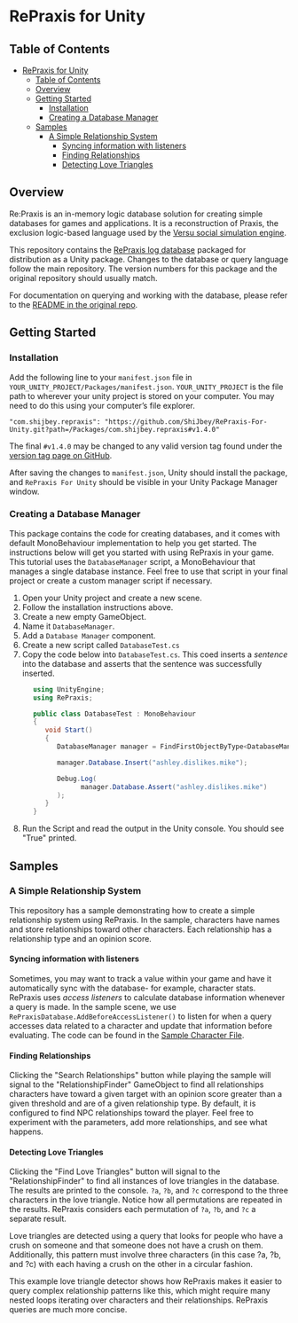 # RePraxis for Unity

## Table of Contents

- [RePraxis for Unity](#repraxis-for-unity)
  - [Table of Contents](#table-of-contents)
  - [Overview](#overview)
  - [Getting Started](#getting-started)
    - [Installation](#installation)
    - [Creating a Database Manager](#creating-a-database-manager)
  - [Samples](#samples)
    - [A Simple Relationship System](#a-simple-relationship-system)
      - [Syncing information with listeners](#syncing-information-with-listeners)
      - [Finding Relationships](#finding-relationships)
      - [Detecting Love Triangles](#detecting-love-triangles)

## Overview

Re:Praxis is an in-memory logic database solution for creating simple databases for games and applications. It is a reconstruction of Praxis, the exclusion logic-based language used by the [Versu social simulation engine](https://versu.com/).

This repository contains the [RePraxis log database](https://github.com/ShiJbey/RePraxis) packaged for distribution as a Unity package. Changes to the database or query language follow the main repository. The version numbers for this package and the original repository should usually match.

For documentation on querying and working with the database, please refer to the [README in the original repo](https://github.com/ShiJbey/RePraxis/blob/main/README.md).

## Getting Started

### Installation

Add the following line to your `manifest.json` file in `YOUR_UNITY_PROJECT/Packages/manifest.json`. `YOUR_UNITY_PROJECT` is the file path to wherever your unity project is stored on your computer. You may need to do this using your computer’s file explorer.

```text
"com.shijbey.repraxis": "https://github.com/ShiJbey/RePraxis-For-Unity.git?path=/Packages/com.shijbey.repraxis#v1.4.0"
```

The final `#v1.4.0` may be changed to any valid version tag found under the [version tag page on GitHub](https://github.com/ShiJbey/RePraxis-For-Unity/tags).

After saving the changes to `manifest.json`, Unity should install the package, and `RePraxis For Unity` should be visible in your Unity Package Manager window.

### Creating a Database Manager

This package contains the code for creating databases, and it comes with default MonoBehaviour implementation to help you get started. The instructions below will get you started with using RePraxis in your game. This tutorial uses the `DatabaseManager` script, a MonoBehaviour that manages a single database instance. Feel free to use that script in your final project or create a custom manager script if necessary.

1. Open your Unity project and create a new scene.
2. Follow the installation instructions above.
3. Create a new empty GameObject.
4. Name it `DatabaseManager`.
5. Add a `Database Manager` component.
6. Create a new script called `DatabaseTest.cs`
7. Copy the code below into `DatabaseTest.cs`. This coed inserts a *sentence* into the database and asserts that the sentence was successfully inserted.

```csharp
      using UnityEngine;
      using RePraxis;

      public class DatabaseTest : MonoBehaviour
      {
         void Start()
         {
            DatabaseManager manager = FindFirstObjectByType<DatabaseManager>();

            manager.Database.Insert("ashley.dislikes.mike");

            Debug.Log(
                  manager.Database.Assert("ashley.dislikes.mike")
            );
         }
      }
```

8. Run the Script and read the output in the Unity console. You should see "True" printed.

## Samples

### A Simple Relationship System

This repository has a sample demonstrating how to create a simple relationship system using RePraxis. In the sample, characters have names and store relationships toward other characters. Each relationship has a relationship type and an opinion score.

#### Syncing information with listeners

Sometimes, you may want to track a value within your game and have it automatically sync with the database- for example, character stats. RePraxis uses *access listeners* to calculate database information whenever a query is made. In the sample scene, we use `RePraxisDatabase.AddBeforeAccessListener()` to listen for when a query accesses data related to a character and update that information before evaluating. The code can be found in the [Sample Character File](./Assets/Scripts/SampleCharacter.cs).

#### Finding Relationships

Clicking the "Search Relationships" button while playing the sample will signal to the "RelationshipFinder" GameObject to find all relationships characters have toward a given target with an opinion score greater than a given threshold and are of a given relationship type. By default, it is configured to find NPC relationships toward the player. Feel free to experiment with the parameters, add more relationships, and see what happens.

#### Detecting Love Triangles

Clicking the "Find Love Triangles" button will signal to the "RelationshipFinder" to find all instances of love triangles in the database. The results are printed to the console. `?a`, `?b`, and `?c` correspond to the three characters in the love triangle. Notice how all permutations are repeated in the results. RePraxis considers each permutation of `?a`, `?b`, and `?c` a separate result.

Love triangles are detected using a query that looks for people who have a crush on someone and that someone does not have a crush on them. Additionally, this pattern must involve three characters (in this case ?a, ?b, and ?c) with each having a crush on the other in a circular fashion.

This example love triangle detector shows how RePraxis makes it easier to query complex relationship patterns like this, which might require many nested loops iterating over characters and their relationships. RePraxis queries are much more concise.
